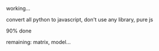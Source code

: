working...

convert all python to javascript, don't use any library, pure js

90% done

remaining: matrix, model...



